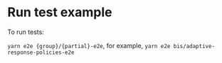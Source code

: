 # Run test example

To run tests:

`yarn e2e {group}/{partial}-e2e`, for example, `yarn e2e bis/adaptive-response-policies-e2e`
